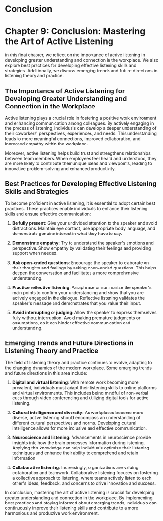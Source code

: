 # Conclusion

Chapter 9: Conclusion: Mastering the Art of Active Listening
============================================================

In this final chapter, we reflect on the importance of active listening in developing greater understanding and connection in the workplace. We also explore best practices for developing effective listening skills and strategies. Additionally, we discuss emerging trends and future directions in listening theory and practice.

The Importance of Active Listening for Developing Greater Understanding and Connection in the Workplace
-------------------------------------------------------------------------------------------------------

Active listening plays a crucial role in fostering a positive work environment and enhancing communication among colleagues. By actively engaging in the process of listening, individuals can develop a deeper understanding of their coworkers' perspectives, experiences, and needs. This understanding leads to more meaningful connections, improved collaboration, and increased empathy within the workplace.

Moreover, active listening helps build trust and strengthens relationships between team members. When employees feel heard and understood, they are more likely to contribute their unique ideas and viewpoints, leading to innovative problem-solving and enhanced productivity.

Best Practices for Developing Effective Listening Skills and Strategies
-----------------------------------------------------------------------

To become proficient in active listening, it is essential to adopt certain best practices. These practices enable individuals to enhance their listening skills and ensure effective communication:

1. **Be fully present**: Give your undivided attention to the speaker and avoid distractions. Maintain eye contact, use appropriate body language, and demonstrate genuine interest in what they have to say.

2. **Demonstrate empathy**: Try to understand the speaker's emotions and perspective. Show empathy by validating their feelings and providing support when needed.

3. **Ask open-ended questions**: Encourage the speaker to elaborate on their thoughts and feelings by asking open-ended questions. This helps deepen the conversation and facilitates a more comprehensive understanding.

4. **Practice reflective listening**: Paraphrase or summarize the speaker's main points to confirm your understanding and show that you are actively engaged in the dialogue. Reflective listening validates the speaker's message and demonstrates that you value their input.

5. **Avoid interrupting or judging**: Allow the speaker to express themselves fully without interruption. Avoid making premature judgments or assumptions, as it can hinder effective communication and understanding.

Emerging Trends and Future Directions in Listening Theory and Practice
----------------------------------------------------------------------

The field of listening theory and practice continues to evolve, adapting to the changing dynamics of the modern workplace. Some emerging trends and future directions in this area include:

1. **Digital and virtual listening**: With remote work becoming more prevalent, individuals must adapt their listening skills to online platforms and virtual environments. This includes being mindful of non-verbal cues through video conferencing and utilizing digital tools for active listening.

2. **Cultural intelligence and diversity**: As workplaces become more diverse, active listening should encompass an understanding of different cultural perspectives and norms. Developing cultural intelligence allows for more inclusive and effective communication.

3. **Neuroscience and listening**: Advancements in neuroscience provide insights into how the brain processes information during listening. Applying this knowledge can help individuals optimize their listening techniques and enhance their ability to comprehend and retain information.

4. **Collaborative listening**: Increasingly, organizations are valuing collaboration and teamwork. Collaborative listening focuses on fostering a collective approach to listening, where teams actively listen to each other's ideas, feedback, and concerns to drive innovation and success.

In conclusion, mastering the art of active listening is crucial for developing greater understanding and connection in the workplace. By implementing best practices and staying informed about emerging trends, individuals can continuously improve their listening skills and contribute to a more harmonious and productive work environment.